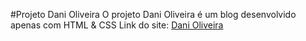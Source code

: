 #Projeto Dani Oliveira
O projeto Dani Oliveira é um blog desenvolvido apenas com HTML &amp; CSS
Link do site: <a href="http://danioliveira.ga/?i=1">Dani Oliveira</a>
